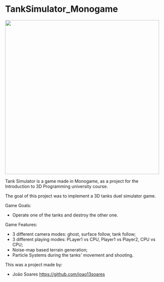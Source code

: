 # TankSimulator_Monogame

<img src = "https://github.com/joao13soares/TanksDuel_Monogame/blob/main/TanksDuel.png" width = "500">

Tank Simulator is a game made in Monogame, as a project for the Introduction to 3D Programming university course.

The goal of this project was to implement a 3D tanks duel simulator game.

Game Goals:
- Operate one of the tanks and destroy the other one.

Game Features:
- 3 different camera modes: ghost, surface follow, tank follow;
- 3 different playing modes: PLayer1 vs CPU, Player1 vs Player2, CPU vs CPU;
- Noise-map based terrain generation;
- Particle Systems during the tanks' movement and shooting. 

This was a project made by:
- João Soares https://github.com/joao13soares
